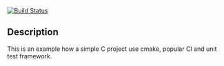 
[![Build Status](https://travis-ci.org/sangshuduo/ci_ut_helloworld.svg?branch=master)](https://travis-ci.org/sangshuduo/ci_ut_helloworld)

## Description

This is an example how a simple C project use cmake, popular CI and unit test framework.
